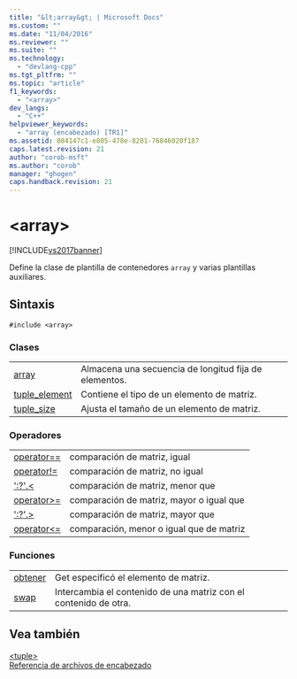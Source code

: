 ```yaml
---
title: "&lt;array&gt; | Microsoft Docs"
ms.custom: ""
ms.date: "11/04/2016"
ms.reviewer: ""
ms.suite: ""
ms.technology: 
  - "devlang-cpp"
ms.tgt_pltfrm: ""
ms.topic: "article"
f1_keywords: 
  - "<array>"
dev_langs: 
  - "C++"
helpviewer_keywords: 
  - "array (encabezado) [TR1]"
ms.assetid: 084147c1-e805-478e-8201-76846020f187
caps.latest.revision: 21
author: "corob-msft"
ms.author: "corob"
manager: "ghogen"
caps.handback.revision: 21
---
```

# &lt;array&gt;
[!INCLUDE[vs2017banner](../assembler/inline/includes/vs2017banner.md)]

Define la clase de plantilla de contenedores `array` y varias plantillas auxiliares.  
  
## Sintaxis  
  
```  
#include <array>  
```  
  
### Clases  
  
|||  
|-|-|  
|[array](../standard-library/array-class-stl.md)|Almacena una secuencia de longitud fija de elementos.|  
|[tuple\_element](../standard-library/tuple-element-class-array.md)|Contiene el tipo de un elemento de matriz.|  
|[tuple\_size](../standard-library/tuple-size-class-array.md)|Ajusta el tamaño de un elemento de matriz.|  
  
### Operadores  
  
|||  
|-|-|  
|[operator\=\=](../Topic/operator==%20%3Carray%3E.md)|comparación de matriz, igual|  
|[operator\!\=](../Topic/operator!=%20%3Carray%3E.md)|comparación de matriz, no igual|  
|[':?'.\<](../Topic/operator%3C%20%3Carray%3E.md)|comparación de matriz, menor que|  
|[operator\>\=](../Topic/operator%3E=%20%3Carray%3E.md)|comparación de matriz, mayor o igual que|  
|[':?'.\>](../Topic/operator%3E%20%3Carray%3E.md)|comparación de matriz, mayor que|  
|[operator\<\=](../Topic/operator%3C=%20%3Carray%3E.md)|comparación, menor o igual que de matriz|  
  
### Funciones  
  
|||  
|-|-|  
|[obtener](../Topic/get%20Function%20%3Carray%3E.md)|Get especificó el elemento de matriz.|  
|[swap](../Topic/swap%20Function%20%3Carray%3E.md)|Intercambia el contenido de una matriz con el contenido de otra.|  
  
## Vea también  
 [\<tuple\>](../standard-library/tuple.md)   
 [Referencia de archivos de encabezado](../standard-library/cpp-standard-library-header-files.md)